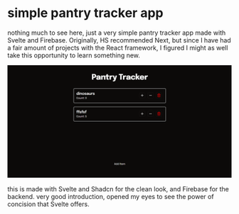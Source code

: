 # simple pantry tracker app

nothing much to see here, just a very simple pantry tracker app made with Svelte and Firebase. Originally, HS recommended Next, but since I have had a fair amount of projects with the React framework, I figured I might as well take this opportunity to learn something new.

![UI of pantry dashboard](/static/hspantry.png)

this is made with Svelte and Shadcn for the clean look, and Firebase for the backend. very good introduction, opened my eyes to see the power of concision that Svelte offers.

